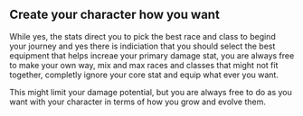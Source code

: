 ## Create your character how you want

While yes, the stats direct you to pick the best race and class to begind your journey and yes there is indiciation that you should select the best equipment that helps increae your primary damage stat, you are always free to make your own way, mix and max races and classes that might not fit together, completly ignore your core stat and equip what ever you want.

This might limit your damage potential, but you are always free to do as you want with your character in terms of how you grow and evolve them.

